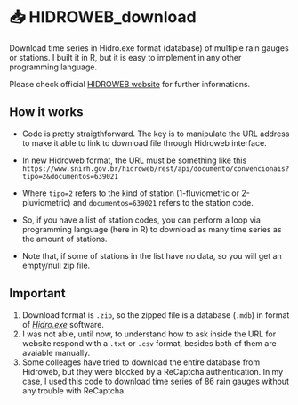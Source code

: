 # 📥 HIDROWEB_download
Download time series in Hidro.exe format (database) of multiple rain gauges or stations. I built it in R, but it is easy to implement in any other programming language.

Please check official [HIDROWEB website](https://www.snirh.gov.br/hidroweb/apresentacao) for further informations.

## How it works

* Code is pretty straigthforward. The key is to manipulate the URL address to make it able to link to download file through Hidroweb interface.

* In new Hidroweb format, the URL must be something like this `https://www.snirh.gov.br/hidroweb/rest/api/documento/convencionais?tipo=2&documentos=639021`

* Where `tipo=2` refers to the kind of station (1-fluviometric or 2-pluviometric) and `documentos=639021` refers to the station code.

* So, if you have a list of station codes, you can perform a loop via programming language (here in R) to download as many time series as the amount of stations.

* Note that, if some of stations in the list have no data, so you will get an empty/null zip file.

## Important

1. Download format is `.zip`, so the zipped file is a database (`.mdb`) in format of _[Hidro.exe](https://www.snirh.gov.br/hidroweb/download)_ software.
2. I was not able, until now, to understand how to ask inside the URL for website respond with a `.txt` or `.csv` format, besides both of them are avaiable manually.
3. Some colleages have tried to download the entire database from Hidroweb, but they were blocked by a ReCaptcha authentication. In my case, I used this code to download time series of 86 rain gauges without any trouble with ReCaptcha.
